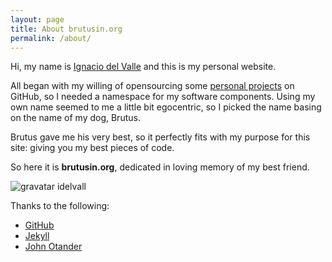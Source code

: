 ```yaml
---
layout: page
title: About brutusin.org
permalink: /about/
---
```

Hi, my name is [Ignacio del Valle](https://es.gravatar.com/idelvall) and this is my personal website.

All began with my willing of opensourcing some [personal projects](https://github.com/brutusin) on GitHub, so I needed a namespace for my software components. Using my own name seemed to me a little bit egocentric, so I picked the name basing on the name of my dog, Brutus.

Brutus gave me his very best, so it perfectly fits with my purpose for this site: giving you my best pieces of code.

So here it is **brutusin.org**, dedicated in loving memory of my best friend.

![gravatar idelvall](https://secure.gravatar.com/userimage/78983746/66c69343b63e8e97d135a368f31e97d7?size=100px)


Thanks to the following:

* [GitHub](https://github.com)
* [Jekyll](http://jekyllrb.com)
* [John Otander](http://johnotander.com)
